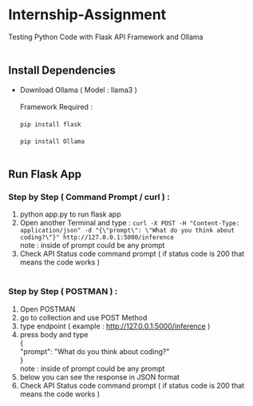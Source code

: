 # Internship-Assignment
Testing Python Code with Flask API Framework and Ollama <br> <br>

## Install Dependencies
- Download Ollama ( Model : llama3 ) <br> <br>
Framework Required : <br> <br>
`pip install flask` <br> <br>
`pip install Ollama` <br> <br>
 
## Run Flask App
### Step by Step ( Command Prompt / curl ) : <br>
1. python app.py to run flask app <br>
2. Open another Terminal and type : `curl -X POST -H "Content-Type: application/json" -d "{\"prompt\": \"What do you think about coding?\"}" http://127.0.0.1:5000/inference` <br>
note : inside of prompt could be any prompt <br>
3. Check API Status code command prompt ( if status code is 200 that means the code works )<br> <br>

### Step by Step ( POSTMAN ) : <br>
1. Open POSTMAN <br>
2. go to collection and use POST Method <br>
3. type endpoint ( example : http://127.0.0.1:5000/inference ) <br>
4. press body and type <br>
{ <br>
	"prompt": "What do you think about coding?" <br>
} <br>
note : inside of prompt could be any prompt <br>
5. below you can see the response in JSON format <br>
6. Check API Status code command prompt ( if status code is 200 that means the code works )<br>
